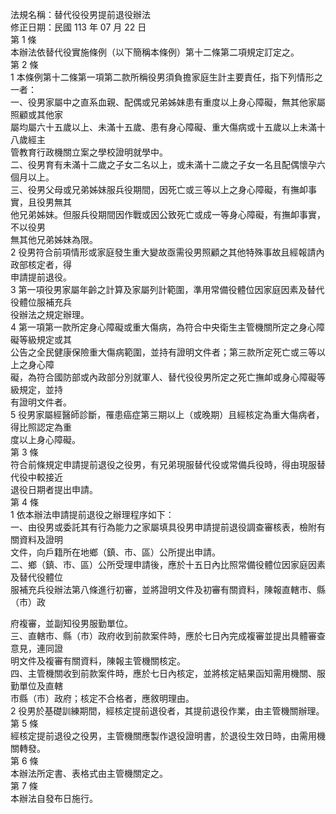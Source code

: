 法規名稱：替代役役男提前退役辦法  
修正日期：民國 113 年 07 月 22 日  
第 1 條  
本辦法依替代役實施條例（以下簡稱本條例）第十二條第二項規定訂定之。  
第 2 條  
1 本條例第十二條第一項第二款所稱役男須負擔家庭生計主要責任，指下列情形之一者：  
一、役男家屬中之直系血親、配偶或兄弟姊妹患有重度以上身心障礙，無其他家屬照顧或其他家  
屬均屬六十五歲以上、未滿十五歲、患有身心障礙、重大傷病或十五歲以上未滿十八歲經主  
管教育行政機關立案之學校證明就學中。  
二、役男育有未滿十二歲之子女二名以上，或未滿十二歲之子女一名且配偶懷孕六個月以上。  
三、役男父母或兄弟姊妹服兵役期間，因死亡或三等以上之身心障礙，有撫卹事實，且役男無其  
他兄弟姊妹。但服兵役期間因作戰或因公致死亡或成一等身心障礙，有撫卹事實，不以役男  
無其他兄弟姊妹為限。  
2 役男符合前項情形或家庭發生重大變故亟需役男照顧之其他特殊事故且經報請內政部核定者，得  
申請提前退役。  
3 第一項役男家屬年齡之計算及家屬列計範圍，準用常備役體位因家庭因素及替代役體位服補充兵  
役辦法之規定辦理。  
4 第一項第一款所定身心障礙或重大傷病，為符合中央衛生主管機關所定之身心障礙等級規定或其  
公告之全民健康保險重大傷病範圍，並持有證明文件者；第三款所定死亡或三等以上之身心障  
礙，為符合國防部或內政部分別就軍人、替代役役男所定之死亡撫卹或身心障礙等級規定，並持  
有證明文件者。  
5 役男家屬經醫師診斷，罹患癌症第三期以上（或晚期）且經核定為重大傷病者，得比照認定為重  
度以上身心障礙。  
第 3 條  
符合前條規定申請提前退役之役男，有兄弟現服替代役或常備兵役時，得由現服替代役中較接近  
退役日期者提出申請。  
第 4 條  
1 依本辦法申請提前退役之辦理程序如下：  
一、由役男或委託其有行為能力之家屬填具役男申請提前退役調查審核表，檢附有關資料及證明  
文件，向戶籍所在地鄉（鎮、市、區）公所提出申請。  
二、鄉（鎮、市、區）公所受理申請後，應於十五日內比照常備役體位因家庭因素及替代役體位  
服補充兵役辦法第八條進行初審，並將證明文件及初審有關資料，陳報直轄市、縣（市）政  


府複審，並副知役男服勤單位。  
三、直轄市、縣（市）政府收到前款案件時，應於七日內完成複審並提出具體審查意見，連同證  
明文件及複審有關資料，陳報主管機關核定。  
四、主管機關收到前款案件時，應於七日內核定，並將核定結果函知需用機關、服勤單位及直轄  
市縣（市）政府；核定不合格者，應敘明理由。  
2 役男於基礎訓練期間，經核定提前退役者，其提前退役作業，由主管機關辦理。  
第 5 條  
經核定提前退役之役男，主管機關應製作退役證明書，於退役生效日時，由需用機關轉發。  
第 6 條  
本辦法所定書、表格式由主管機關定之。  
第 7 條  
本辦法自發布日施行。  



